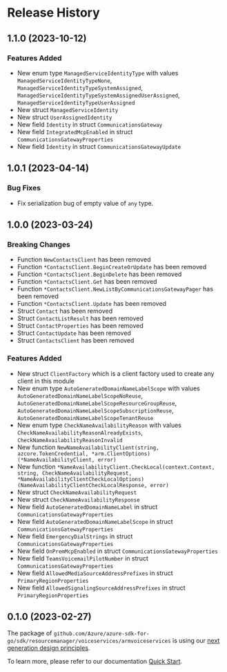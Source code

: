 # Release History

## 1.1.0 (2023-10-12)
### Features Added

- New enum type `ManagedServiceIdentityType` with values `ManagedServiceIdentityTypeNone`, `ManagedServiceIdentityTypeSystemAssigned`, `ManagedServiceIdentityTypeSystemAssignedUserAssigned`, `ManagedServiceIdentityTypeUserAssigned`
- New struct `ManagedServiceIdentity`
- New struct `UserAssignedIdentity`
- New field `Identity` in struct `CommunicationsGateway`
- New field `IntegratedMcpEnabled` in struct `CommunicationsGatewayProperties`
- New field `Identity` in struct `CommunicationsGatewayUpdate`


## 1.0.1 (2023-04-14)
### Bug Fixes

- Fix serialization bug of empty value of `any` type.


## 1.0.0 (2023-03-24)
### Breaking Changes

- Function `NewContactsClient` has been removed
- Function `*ContactsClient.BeginCreateOrUpdate` has been removed
- Function `*ContactsClient.BeginDelete` has been removed
- Function `*ContactsClient.Get` has been removed
- Function `*ContactsClient.NewListByCommunicationsGatewayPager` has been removed
- Function `*ContactsClient.Update` has been removed
- Struct `Contact` has been removed
- Struct `ContactListResult` has been removed
- Struct `ContactProperties` has been removed
- Struct `ContactUpdate` has been removed
- Struct `ContactsClient` has been removed

### Features Added

- New struct `ClientFactory` which is a client factory used to create any client in this module
- New enum type `AutoGeneratedDomainNameLabelScope` with values `AutoGeneratedDomainNameLabelScopeNoReuse`, `AutoGeneratedDomainNameLabelScopeResourceGroupReuse`, `AutoGeneratedDomainNameLabelScopeSubscriptionReuse`, `AutoGeneratedDomainNameLabelScopeTenantReuse`
- New enum type `CheckNameAvailabilityReason` with values `CheckNameAvailabilityReasonAlreadyExists`, `CheckNameAvailabilityReasonInvalid`
- New function `NewNameAvailabilityClient(string, azcore.TokenCredential, *arm.ClientOptions) (*NameAvailabilityClient, error)`
- New function `*NameAvailabilityClient.CheckLocal(context.Context, string, CheckNameAvailabilityRequest, *NameAvailabilityClientCheckLocalOptions) (NameAvailabilityClientCheckLocalResponse, error)`
- New struct `CheckNameAvailabilityRequest`
- New struct `CheckNameAvailabilityResponse`
- New field `AutoGeneratedDomainNameLabel` in struct `CommunicationsGatewayProperties`
- New field `AutoGeneratedDomainNameLabelScope` in struct `CommunicationsGatewayProperties`
- New field `EmergencyDialStrings` in struct `CommunicationsGatewayProperties`
- New field `OnPremMcpEnabled` in struct `CommunicationsGatewayProperties`
- New field `TeamsVoicemailPilotNumber` in struct `CommunicationsGatewayProperties`
- New field `AllowedMediaSourceAddressPrefixes` in struct `PrimaryRegionProperties`
- New field `AllowedSignalingSourceAddressPrefixes` in struct `PrimaryRegionProperties`


## 0.1.0 (2023-02-27)

The package of `github.com/Azure/azure-sdk-for-go/sdk/resourcemanager/voiceservices/armvoiceservices` is using our [next generation design principles](https://azure.github.io/azure-sdk/general_introduction.html).

To learn more, please refer to our documentation [Quick Start](https://aka.ms/azsdk/go/mgmt).
